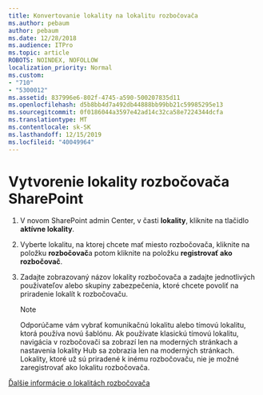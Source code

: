 ```yaml
---
title: Konvertovanie lokality na lokalitu rozbočovača
ms.author: pebaum
author: pebaum
ms.date: 12/28/2018
ms.audience: ITPro
ms.topic: article
ROBOTS: NOINDEX, NOFOLLOW
localization_priority: Normal
ms.custom:
- "710"
- "5300012"
ms.assetid: 837996e6-802f-4745-a590-500207835d11
ms.openlocfilehash: d5b8bb4d7a492db44888bb99bb21c59985295e13
ms.sourcegitcommit: 0f0186044a3597e42ad14c32ca58e7224344dcfa
ms.translationtype: MT
ms.contentlocale: sk-SK
ms.lasthandoff: 12/15/2019
ms.locfileid: "40049964"
---
```

# <a name="create-a-sharepoint-hub-site"></a>Vytvorenie lokality rozbočovača SharePoint

1. V novom SharePoint admin Center, v časti **lokality**, kliknite na tlačidlo **aktívne lokality**.

2. Vyberte lokalitu, na ktorej chcete mať miesto rozbočovača, kliknite na položku **rozbočovač**a potom kliknite na položku **registrovať ako rozbočovač**.

3. Zadajte zobrazovaný názov lokality rozbočovača a zadajte jednotlivých používateľov alebo skupiny zabezpečenia, ktoré chcete povoliť na priradenie lokalít k rozbočovaču.

    > [!NOTE]
    >  Odporúčame vám vybrať komunikačnú lokalitu alebo tímovú lokalitu, ktorá používa novú šablónu. Ak používate klasickú tímovú lokalitu, navigácia v rozbočovači sa zobrazí len na moderných stránkach a nastavenia lokality Hub sa zobrazia len na moderných stránkach. Lokality, ktoré už sú priradené k inému rozbočovaču, nie je možné zaregistrovať ako lokalitu rozbočovača.
  
[Ďalšie informácie o lokalitách rozbočovača](https://go.microsoft.com/fwlink/?linkid=869149)
  